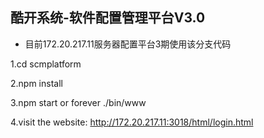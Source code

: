 ## 酷开系统-软件配置管理平台V3.0

* 目前172.20.217.11服务器配置平台3期使用该分支代码

1.cd scmplatform

2.npm install

3.npm start or forever ./bin/www

4.visit the website: http://172.20.217.11:3018/html/login.html

